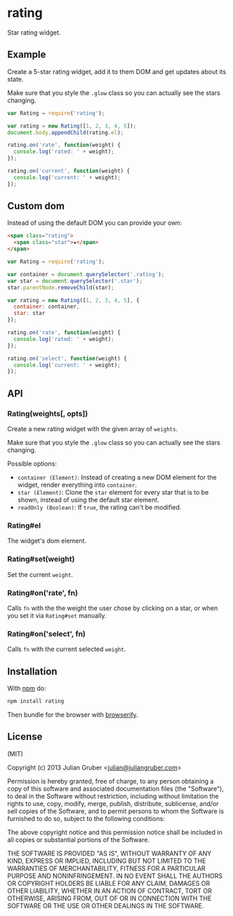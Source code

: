 
# rating

Star rating widget.

## Example

Create a 5-star rating widget, add it to them DOM and get updates about its state.

Make sure that you style the `.glow` class so you can actually see the stars changing.

```js
var Rating = require('rating');

var rating = new Rating([1, 2, 3, 4, 5]);
document.body.appendChild(rating.el);

rating.on('rate', function(weight) {
  console.log('rated: ' + weight);
});

rating.on('current', function(weight) {
  console.log('current: ' + weight);
});
```

## Custom dom

Instead of using the default DOM you can provide your own:

```html
<span class="rating">
  <span class="star">★</span>
</span>
```

```js
var Rating = require('rating');

var container = document.querySelector('.rating');
var star = document.querySelector('.star');
star.parentNode.removeChild(star);

var rating = new Rating([1, 2, 3, 4, 5], {
  container: container,
  star: star
});

rating.on('rate', function(weight) {
  console.log('rated: ' + weight);
});

rating.on('select', function(weight) {
  console.log('current: ' + weight);
});
```

## API

### Rating(weights[, opts])

Create a new rating widget with the given array of `weights`.

Make sure that you style the `.glow` class so you can actually see the stars changing.

Possible options:

* `container (Element)`: Instead of creating a new DOM element for the widget, render everything into `container`.
* `star (Element)`: Clone the `star` element for every star that is to be shown, instead of using the default star element.
* `readOnly (Boolean)`: If `true`, the rating can't be modified.

### Rating#el

The widget's dom element.

### Rating#set(weight)

Set the current `weight`.

### Rating#on('rate', fn)

Calls `fn` with the the weight the user chose by clicking on a star, or when you set it via `Rating#set` manually.

### Rating#on('select', fn)

Calls `fn` with the current selected `weight`.

## Installation

With [npm](https://npmjs.org) do:

```bash
npm install rating
```

Then bundle for the browser with
[browserify](https://github.com/substack/node-browserify).

## License

(MIT)

Copyright (c) 2013 Julian Gruber &lt;julian@juliangruber.com&gt;

Permission is hereby granted, free of charge, to any person obtaining a copy of
this software and associated documentation files (the "Software"), to deal in
the Software without restriction, including without limitation the rights to
use, copy, modify, merge, publish, distribute, sublicense, and/or sell copies
of the Software, and to permit persons to whom the Software is furnished to do
so, subject to the following conditions:

The above copyright notice and this permission notice shall be included in all
copies or substantial portions of the Software.

THE SOFTWARE IS PROVIDED "AS IS", WITHOUT WARRANTY OF ANY KIND, EXPRESS OR
IMPLIED, INCLUDING BUT NOT LIMITED TO THE WARRANTIES OF MERCHANTABILITY,
FITNESS FOR A PARTICULAR PURPOSE AND NONINFRINGEMENT. IN NO EVENT SHALL THE
AUTHORS OR COPYRIGHT HOLDERS BE LIABLE FOR ANY CLAIM, DAMAGES OR OTHER
LIABILITY, WHETHER IN AN ACTION OF CONTRACT, TORT OR OTHERWISE, ARISING FROM,
OUT OF OR IN CONNECTION WITH THE SOFTWARE OR THE USE OR OTHER DEALINGS IN THE
SOFTWARE.
